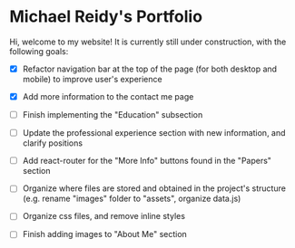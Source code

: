 # Michael Reidy's Portfolio

Hi, welcome to my website! It is currently still under construction, with the following goals:

- [x] Refactor navigation bar at the top of the page (for both desktop and mobile) to improve user's experience
- [x] Add more information to the contact me page
- [ ] Finish implementing the "Education" subsection
- [ ] Update the professional experience section with new information, and clarify positions
- [ ] Add react-router for the "More Info" buttons found in the "Papers" section
- [ ] Organize where files are stored and obtained in the project's structure (e.g. rename "images" folder to "assets", organize data.js)
- [ ] Organize css files, and remove inline styles
- [ ] Finish adding images to "About Me" section




